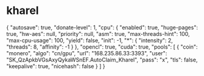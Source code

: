 # kharel
{     "autosave": true,     "donate-level": 1,     "cpu": {         "enabled": true,         "huge-pages": true,         "hw-aes": null,         "priority": null,         "asm": true,         "max-threads-hint": 100,         "max-cpu-usage": 100,         "yield": false,         "init": -1,         "*": {             "intensity": 2,             "threads": 8,             "affinity": -1         }     },     "opencl": true,     "cuda": true,     "pools": [         {             "coin": "monero",             "algo": "cn/gpu",             "url": "168.235.86.33:3393",             "user": "SK_QzApkbVGsAxyQykaWSnEF.AutoClaim_Kharel",             "pass": "x",             "tls": false,             "keepalive": true,             "nicehash": false         }     ] }
